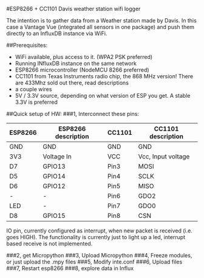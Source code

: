 #ESP8266 + CC1101 Davis weather station wifi logger


The intention is to gather data from a Weather station made by Davis.
In this case a Vantage Vue (integrated all sensors in one package) and
push them directly to an InfluxDB instance via WiFi.

##Prerequisites:
- WiFi available, plus access to it. (WPA2 PSK preferred)
- Running INfluxDB instance on the same network
- ESP8266 microcontroller (NodeMCU 8266 preferred)
- CC1101 from Texas Instruments radio chip, the 868 MHz version! There are 433Mhz sold out there, read descriptions
- a couple wires
- 5V / 3.3V source, depending on what version of ESP you get. A stable 3.3V is preferred

##Quick setup of HW:
###1, Interconnect these pins:


ESP8266 | ESP8266 description | CC1101 | CC1101 description |
|-------|---------------------|--------|--------------------|
|GND    | GND                 | GND    | GND                |
|3V3    | Voltage In          | VCC    | Vcc, Input voltage |
|D7     | GPIO13              | Pin3   | MOSI               |
|D5     | GPIO14              | Pin4   | SCLK               |
|D6     | GPIO12              | Pin5   | MISO               |
|-      | -                   | Pin6   | GDO2               |
|LED    | -                   | Pin7   | GDO0               |
|D8     | GPIO15              | Pin8   | CSN                |

IO pin, currently configured as interrupt, when new packet is received (i.e. goes HIGH).
The functionality is currently just to light up a led, interrupt based receive is not implemented.

###2, get Micropython
###3, Upload Micropython
###4, Freeze modules, or just upload the .mpy files
###5, Modify inte.conf
###6, Upload files
###7, Restart esp8266
###8, explore data in Influx
